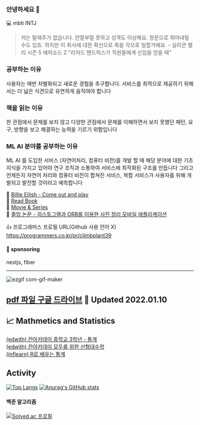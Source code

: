 ### 안녕하세요 👋

💻 mbti INTJ  

> 저는 말재주가 없습니다. 안절부절 못하고 성격도 이상해요. 창문으로 뛰어내릴 수도 있죠. 하지만 이 회사에 대한 확신으로 죽을 각오로 일할거예요. - 실리콘 밸리 시즌 5 에피소드 2 "리처드 헨드릭스가 직원들에게 신임을 얻을 때"

### 공부하는 이유
사용자는 매번 차별화되고 새로운 경험을 추구합니다. 서비스를 최적으로 제공하기 위해서는 더 넓은 식견으로 유연하게 움직여야 합니다

### 책을 읽는 이유
한 관점에서 문제를 보지 않고 다양한 관점에서 문제를 이해하면서 보지 못했던 패턴, 요구, 방향을 보고 해결하는 능력을 기르기 위함입니다

### ML AI 분야를 공부하는 이유
ML AI 를 도입한 서비스 (자연어처리, 컴퓨터 비전)를 개발 할 때 해당 분야에 대한 기초 지식을 가지고 있어야 연구 조직과 소통하여 서비스에 최적화된 구조를 만듭니다 그리고 언제든지 자연어 처리와 컴퓨터 비전이 합쳐진 서비스, 복합 서비스가 사용자를 위해 개발되고 발전할 것이라고 예측합니다 


🎵 [Billie Eilish - Come out and play](https://www.youtube.com/watch?v=iPyGdP0kvAU)  
📖 [Read Book](https://github.com/sangjinsu/book)  
🎥 [Movie & Series](https://github.com/sangjinsu/movie-and-series)  
📓 [졸업 논문 - 히스토그램과 ORB를 이용한 사진 정리 모바일 애플리케이션](https://drive.google.com/file/d/1PHUl9XPJ6_ynw1nvDA3p2fm_bqbzqnSL/view?usp=sharing)

👍 프로그래머스 프로필 URL(Github 사용 언어 X)  
https://programmers.co.kr/pr/climbplant39

#### 🏅 sponsoring

nestjs, fiber

---
![ezgif com-gif-maker](https://user-images.githubusercontent.com/48817731/148769738-1ab2ea41-c905-419b-871c-7e89c9949b8e.gif)


[pdf 파일 구글 드라이브](https://drive.google.com/file/d/1N9E9UwUOjgFCvdm0it00lt6UOSsgEJTd/view?usp=sharing)
💾 Updated 2022.01.10
---

## 📈 Mathmetics and Statistics

[(edwith) 칸아카데미 중학교 3학년 - 통계](https://climbplant39.tistory.com/55?category=992116)  
[(edwith) 칸아카데미 모두를 위한 선형대수학](https://github.com/jinsuSang/linear-algebra-for-everyone)  
[(inflearn) R로 배우는 통계](https://github.com/jinsuSang/Statistics-learned-by-R)

<!--
**jinsuSang/jinsuSang** is a ✨ _special_ ✨ repository because its `README.md` (this file) appears on your GitHub profile.

Here are some ideas to get you started:

- 🔭 I’m currently working on ...
- 🌱 I’m currently learning ...
- 👯 I’m looking to collaborate on ...
- 🤔 I’m looking for help with ...
- 💬 Ask me about ...
- 📫 How to reach me: ...
- 😄 Pronouns: ...
- ⚡ Fun fact: ...
-->

## Activity

[![Top Langs](https://github-readme-stats.vercel.app/api/top-langs/?username=sangjinsu&exclude_repo=JaeEon-Ryu/BeaM4,openCVFeatureMatchingList,opencvFeatureMatching,jinsuSang,numpy-basic,recommendation-system)](https://github.com/jinsuSang/github-readme-stats)
[![Anurag's GitHub stats](https://github-readme-stats.vercel.app/api?username=sangjinsu)](https://github.com/anuraghazra/github-readme-stats)
#### 백준 알고리즘
[![Solved.ac
프로필](http://mazassumnida.wtf/api/v2/generate_badge?boj=climbplant39)](https://solved.ac/climbplant39)

